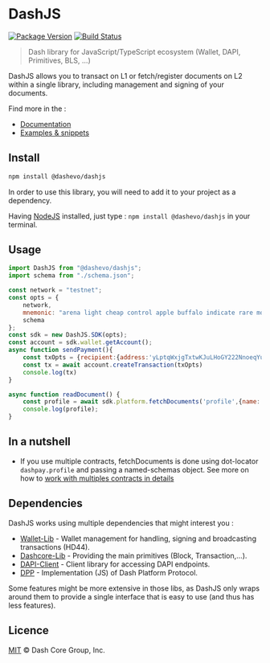 # DashJS

[![Package Version](https://img.shields.io/github/package-json/v/dashevo/dashjs.svg?&style=flat-square)](https://www.npmjs.org/package/@dashevo/dashjs)
[![Build Status](https://img.shields.io/travis/com/dashevo/dashjs.svg?branch=master&style=flat-square)](https://travis-ci.com/dashevo/dashjs)

> Dash library for JavaScript/TypeScript ecosystem (Wallet, DAPI, Primitives, BLS, ...)


DashJS allows you to transact on L1 or fetch/register documents on L2 within a single library, including management and signing of your documents.

Find more in the : 
- [Documentation](https://dashevo.github.io/DashJS/#/)
- [Examples & snippets](https://dashevo.github.io/DashJS/#/)

## Install

```sh
npm install @dashevo/dashjs
```

In order to use this library, you will need to add it to your project as a dependency.

Having [NodeJS](https://nodejs.org/) installed, just type : `npm install @dashevo/dashjs` in your terminal.

## Usage

```js
import DashJS from "@dashevo/dashjs"; 
import schema from "./schema.json";

const network = "testnet";
const opts = {
    network,
    mnemonic: "arena light cheap control apple buffalo indicate rare motor valid accident isolate",
    schema
};
const sdk = new DashJS.SDK(opts);
const account = sdk.wallet.getAccount();
async function sendPayment(){
    const txOpts = {recipient:{address:'yLptqWxjgTxtwKJuLHoGY222NnoeqYuN8h', amount:0.12}};
    const tx = await account.createTransaction(txOpts)
    console.log(tx)
}

async function readDocument() {
    const profile = await sdk.platform.fetchDocuments('profile',{name:'Bob'})
    console.log(profile);
}
```

## In a nutshell 

- If you use multiple contracts, fetchDocuments is done using dot-locator `dashpay.profile` and passing a named-schemas object.
   See more on how to [work with multiples contracts in details](https://dashevo.github.io/DashJS/#/getting-started/multiples-schemas)

## Dependencies 

DashJS works using multiple dependencies that might interest you :
- [Wallet-Lib](https://github.com/dashevo/wallet-lib) - Wallet management for handling, signing and broadcasting transactions (HD44).
- [Dashcore-Lib](https://github.com/dashevo/dashcore-lib) - Providing the main primitives (Block, Transaction,...).
- [DAPI-Client](https://github.com/dashevo/dapi-client) - Client library for accessing DAPI endpoints.
- [DPP](https://github.com/dashevo/js-dpp) - Implementation (JS) of Dash Platform Protocol.

Some features might be more extensive in those libs, as DashJS only wraps around them to provide a single interface that is easy to use (and thus has less features).

## Licence

[MIT](/LICENCE.md) © Dash Core Group, Inc.
